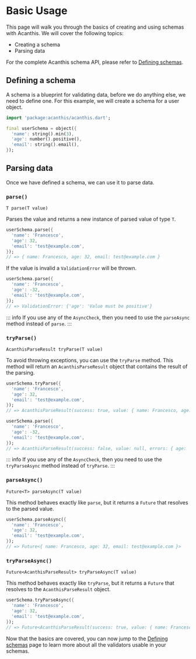 # Basic Usage

This page will walk you through the basics of creating and using schemas with Acanthis. We will cover the following topics:

- Creating a schema
- Parsing data

For the complete Acanthis schema API, please refer to [Defining schemas](./defining_schemas.md).

## Defining a schema

A schema is a blueprint for validating data, before we do anything else, we need to define one. For this example, we will create a schema for a user object.

```dart
import 'package:acanthis/acanthis.dart';

final userSchema = object({
  'name': string().min(3),
  'age': number().positive(),
  'email': string().email(),
});
```

## Parsing data

Once we have defined a schema, we can use it to parse data.

### `parse()`

`T parse(T value)`

Parses the value and returns a new instance of parsed value of type `T`.

```dart
userSchema.parse({
  'name': 'Francesco',
  'age': 32,
  'email': 'test@example.com',
});
// => { name: Francesco, age: 32, email: test@example.com }
```

If the value is invalid a `ValidationError` will be thrown.

```dart
userSchema.parse({
  'name': 'Francesco',
  'age': -32,
  'email': 'test@example.com',
});
// => ValidationError: {'age': 'Value must be positive'}
```

::: info
If you use any of the `AsyncCheck`, then you need to use the `parseAsync` method instead of `parse`.
:::

### `tryParse()`

`AcanthisParseResult tryParse(T value)`

To avoid throwing exceptions, you can use the `tryParse` method. This method will return an `AcanthisParseResult` object that contains the result of the parsing.

```dart
userSchema.tryParse({
  'name': 'Francesco',
  'age': 32,
  'email': 'test@example.com',
});
// => AcanthisParseResult(success: true, value: { name: Francesco, age: 32, email: test@example.com }, errors: {}, metadata: null)

userSchema.parse({
  'name': 'Francesco',
  'age': -32,
  'email': 'test@example.com',
});
// => AcanthisParseResult(success: false, value: null, errors: { age: 'Value must be positive' }, metadata: null)
```

::: info
If you use any of the `AsyncCheck`, then you need to use the `tryParseAsync` method instead of `tryParse`.
:::

### `parseAsync()`

`Future<T> parseAsync(T value)`

This method behaves exactly like `parse`, but it returns a `Future` that resolves to the parsed value.

```dart
userSchema.parseAsync({
  'name': 'Francesco',
  'age': 32,
  'email': 'test@example.com',
});
// => Future<{ name: Francesco, age: 32, email: test@example.com }>
```

### `tryParseAsync()`

`Future<AcanthisParseResult> tryParseAsync(T value)`

This method behaves exactly like `tryParse`, but it returns a `Future` that resolves to the `AcanthisParseResult` object.

```dart
userSchema.tryParseAsync({
  'name': 'Francesco',
  'age': 32,
  'email': 'test@example.com',
});
// => Future<AcanthisParseResult(success: true, value: { name: Francesco, age: 32, email: test@example.com }, errors: {}, metadata: null)>
```

Now that the basics are covered, you can now jump to the [Defining schemas](./defining_schemas.md) page to learn more about all the validators usable in your schemas.
